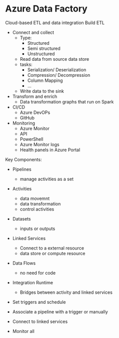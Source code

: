 # Azure Data Factory

Cloud-based ETL and data integration
Build ETL

- Connect and collect
    - Type:
        - Structured
        - Semi structured
        - Unstructured
    - Read data from source data store
    - tasks:
        - Serialization/ Deserialization
        - Compression/ Decompression
        - Column Mapping
        - ...
    - Write data to the sink
- Transform and enrich
    - Data transformation graphs that run on Spark
- CI/CD
    - Azure DevOPs
    - GitHub
- Monitoring
    - Azure Monitor
    - API
    - PowerShell
    - Azure Monitor logs
    - Health panels in Azure Portal

Key Components:
- Pipelines
    - manage activities as a set
- Activities
    - data movemnt
    - data transformation
    - control activities
- Datasets
    - inputs or outputs
- Linked Services
    - Connect to a external resource
    - data store or compute resource
- Data Flows
    - no need for code
- Integration Runtime
    - Bridges between activity and linked services

- Set triggers and schedule
- Associate a pipeline with a trigger or manually
- Connect to linked services
- Monitor all